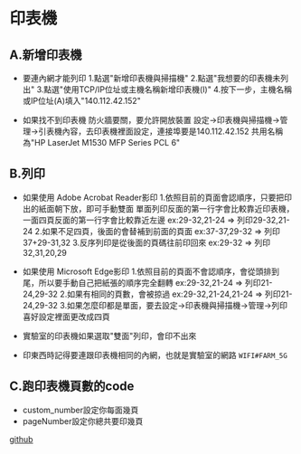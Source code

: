 # 印表機
## A.新增印表機
* 要連內網才能列印 
	1.點選"新增印表機與掃描機"
	2.點選"我想要的印表機未列出"
	3.點選"使用TCP/IP位址或主機名稱新增印表機(I)"
	4.按下一步，主機名稱或IP位址(A)填入"140.112.42.152"

* 如果找不到印表機
防火牆要關，要允許開放裝置
設定->印表機與掃描機->管理->引表機內容，去印表機裡面設定，連接埠要是140.112.42.152
共用名稱為"HP LaserJet M1530 MFP Series PCL 6"


##  B.列印
* 如果使用 Adobe Acrobat Reader影印
	1.依照目前的頁面會認順序，只要把印出的紙面朝下放，即可手動雙面
	單面列印反面的第一行字會比較靠近印表機，一面四頁反面的第一行字會比較靠近左邊
	ex:29-32,21-24 => 列印29-32,21-24
	2.如果不足四頁，後面的會替補到前面的頁面
	ex:37-37,29-32 => 列印37+29-31,32
	3.反序列印是從後面的頁碼往前印回來
	ex:29-32 => 列印 32,31,20,29

* 如果使用 Microsoft Edge影印
	1.依照目前的頁面不會認順序，會從頭排到尾，所以要手動自己把紙張的順序完全翻轉
	ex:29-32,21-24 => 列印21-24,29-32
	2.如果有相同的頁數，會被掠過
	ex:29-32,21-24,21-24 => 列印21-24,29-32
    3.如果怎麼印都是單面，要去設定->印表機與掃描機->管理->列印喜好設定裡面更改成四頁
    
* 實驗室的印表機如果選取"雙面"列印，會印不出來
* 印東西時記得要連跟印表機相同的內網，也就是實驗室的網路 ```WIFI#FARM_5G```

##	C.跑印表機頁數的code
* custom_number設定你每面幾頁
* pageNumber設定你總共要印幾頁 

[github](https://github.com/jeff916121/LAB/tree/master/printer)

